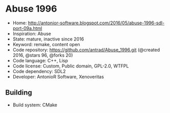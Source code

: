 # Abuse 1996

- Home: http://antonior-software.blogspot.com/2016/05/abuse-1996-sdl-port-09a.html
- Inspiration: Abuse
- State: mature, inactive since 2016
- Keyword: remake, content open
- Code repository: https://github.com/antrad/Abuse_1996.git (@created 2016, @stars 96, @forks 20)
- Code language: C++, Lisp
- Code license: Custom, Public domain, GPL-2.0, WTFPL
- Code dependency: SDL2
- Developer: AntonioR Software, Xenoveritas

## Building

- Build system: CMake
